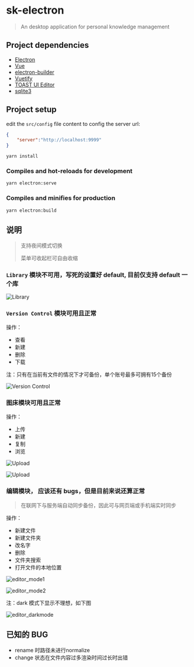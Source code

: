 # sk-electron

> An desktop application for personal knowledge management

## Project dependencies

- [Electron](https://www.electronjs.org/)
- [Vue](https://cn.vuejs.org/)
- [electron-builder](https://github.com/nklayman/vue-cli-plugin-electron-builder)
- [Vuetify](https://vuetifyjs.com/zh-Hans/)
- [TOAST UI Editor](https://github.com/nhn/tui.editor)
- [sqlite3](https://www.npmjs.com/package/sqlite3)

## Project setup

edit the `src/config` file content to config the server url:

```json
{
    "server":"http://localhost:9999"
}
```

```script
yarn install
```

### Compiles and hot-reloads for development

```script
yarn electron:serve
```

### Compiles and minifies for production

```script
yarn electron:build
```

## 说明

> 支持夜间模式切换
> 
> 菜单可收起栏可自由收缩

### `Library` 模块不可用，写死的设置好 default, 目前仅支持 default 一个库

![Library](https://github.com/TheProudSoul/sk-electron/blob/master/snapshot/library.png)

### `Version Control` 模块可用且正常

操作：

- 查看
- 新建
- 删除
- 下载

注：只有在当前有文件的情况下才可备份，单个账号最多可拥有15个备份

![Version Control](https://github.com/TheProudSoul/sk-electron/blob/master/snapshot/vc_1.png)

### 图床模块可用且正常

操作：

- 上传
- 新建
- 复制
- 浏览

![Upload](https://github.com/TheProudSoul/sk-electron/blob/master/snapshot/image_1.png)

![Upload](https://github.com/TheProudSoul/sk-electron/blob/master/snapshot/image_2_2.png)

### 编辑模块， 应该还有 bugs，但是目前来说还算正常

> 在联网下与服务端自动同步备份，因此可与网页端或手机端实时同步

操作：

- 新建文件
- 新建文件夹
- 改名字
- 删除
- 文件夹搜索
- 打开文件的本地位置

![editor_mode1](https://github.com/TheProudSoul/sk-electron/blob/master/snapshot/e_1.png)

![editor_mode2](https://github.com/TheProudSoul/sk-electron/blob/master/snapshot/e_2.png)

注：dark 模式下显示不理想，如下图

![editor_darkmode](https://github.com/TheProudSoul/sk-electron/blob/master/snapshot/e_3.png)

## 已知的 BUG

- rename 时路径未进行normalize
- change 状态在文件内容过多渲染时间过长时出错
